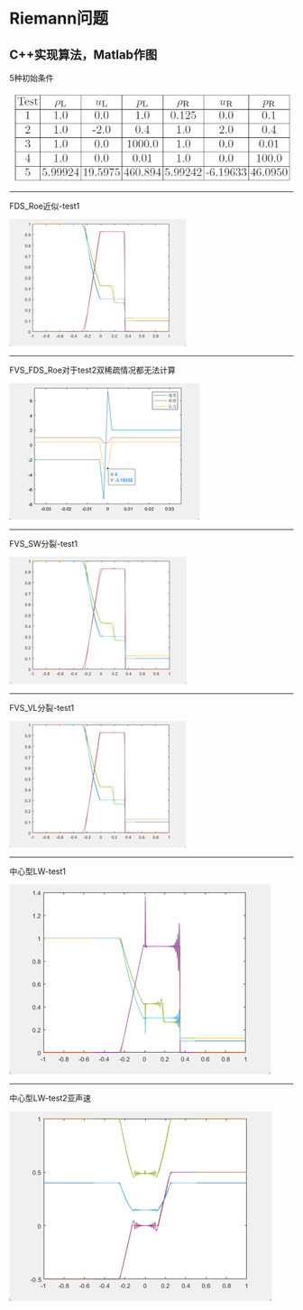 # Riemann问题
## C++实现算法，Matlab作图

5种初始条件

![5种初始条件](images/5种初始条件.png)

----

FDS_Roe近似-test1

![FDS_Roe近似-test1](images/FDS_Roe近似-test1.png)

----

FVS_FDS_Roe对于test2双稀疏情况都无法计算

![FVS_FDS_Roe对于test2双稀疏情况都无法计算](images/FVS_FDS_Roe对于test2双稀疏情况都无法计算.png)

----

FVS_SW分裂-test1

![FVS_SW分裂-test1](images/FVS_SW分裂-test1.png)

----

FVS_VL分裂-test1

![FVS_VL分裂-test1](images/FVS_VL分裂-test1.png)

----

中心型LW-test1

![中心型LW-test1](images/中心型LW-test1.png)

----

中心型LW-test2亚声速

![中心型LW-test2亚声速](images/中心型LW-test2亚声速.png)
